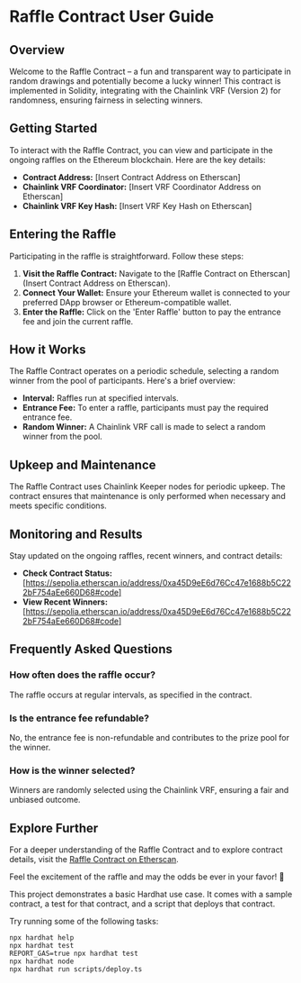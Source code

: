 # Raffle Contract User Guide

## Overview

Welcome to the Raffle Contract – a fun and transparent way to participate in random drawings and potentially become a lucky winner! This contract is implemented in Solidity, integrating with the Chainlink VRF (Version 2) for randomness, ensuring fairness in selecting winners.

## Getting Started

To interact with the Raffle Contract, you can view and participate in the ongoing raffles on the Ethereum blockchain. Here are the key details:

- **Contract Address:** [Insert Contract Address on Etherscan]
- **Chainlink VRF Coordinator:** [Insert VRF Coordinator Address on Etherscan]
- **Chainlink VRF Key Hash:** [Insert VRF Key Hash on Etherscan]

## Entering the Raffle

Participating in the raffle is straightforward. Follow these steps:

1. **Visit the Raffle Contract:** Navigate to the [Raffle Contract on Etherscan](Insert Contract Address on Etherscan).
2. **Connect Your Wallet:** Ensure your Ethereum wallet is connected to your preferred DApp browser or Ethereum-compatible wallet.
3. **Enter the Raffle:** Click on the 'Enter Raffle' button to pay the entrance fee and join the current raffle.

## How it Works

The Raffle Contract operates on a periodic schedule, selecting a random winner from the pool of participants. Here's a brief overview:

- **Interval:** Raffles run at specified intervals.
- **Entrance Fee:** To enter a raffle, participants must pay the required entrance fee.
- **Random Winner:** A Chainlink VRF call is made to select a random winner from the pool.

## Upkeep and Maintenance

The Raffle Contract uses Chainlink Keeper nodes for periodic upkeep. The contract ensures that maintenance is only performed when necessary and meets specific conditions.

## Monitoring and Results

Stay updated on the ongoing raffles, recent winners, and contract details:

- **Check Contract Status:** [https://sepolia.etherscan.io/address/0xa45D9eE6d76Cc47e1688b5C222bF754aEe660D68#code]
- **View Recent Winners:** [https://sepolia.etherscan.io/address/0xa45D9eE6d76Cc47e1688b5C222bF754aEe660D68#code]

## Frequently Asked Questions

### How often does the raffle occur?

The raffle occurs at regular intervals, as specified in the contract.

### Is the entrance fee refundable?

No, the entrance fee is non-refundable and contributes to the prize pool for the winner.

### How is the winner selected?

Winners are randomly selected using the Chainlink VRF, ensuring a fair and unbiased outcome.

## Explore Further

For a deeper understanding of the Raffle Contract and to explore contract details, visit the [Raffle Contract on Etherscan](https://sepolia.etherscan.io/address/0xa45D9eE6d76Cc47e1688b5C222bF754aEe660D68#code).

Feel the excitement of the raffle and may the odds be ever in your favor! 🎉

This project demonstrates a basic Hardhat use case. It comes with a sample contract, a test for that contract, and a script that deploys that contract.

Try running some of the following tasks:

```shell
npx hardhat help
npx hardhat test
REPORT_GAS=true npx hardhat test
npx hardhat node
npx hardhat run scripts/deploy.ts
```

